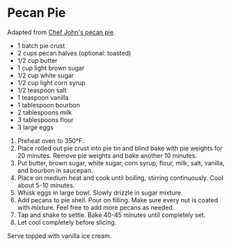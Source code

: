 # Pecan Pie

Adapted from [Chef John's pecan pie](http://foodwishes.blogspot.com/2014/04/an-amazing-award-winning-pecan.html).

- 1 batch pie crust
- 2 cups pecan halves (optional: toasted)
- 1/2 cup butter
- 1 cup light brown sugar
- 1/2 cup white sugar
- 1/2 cup light corn syrup
- 1/2 teaspoon salt
- 1 teaspoon vanilla
- 1 tablespoon bourbon
- 2 tablespoons milk
- 3 tablespoons flour
- 3 large eggs

1. Preheat oven to 350&deg;F.
2. Place rolled out pie crust into pie tin and blind bake with pie weights for 20 minutes. Remove pie weights and bake another 10 minutes.
3. Put butter, brown sugar, white sugar, corn syrup, flour, milk, salt, vanilla, and bourbon in saucepan.
4. Place on medium heat and cook until boiling, stirring continuously. Cool about 5-10 minutes.
5. Whisk eggs in large bowl. Slowly drizzle in sugar mixture.
6. Add pecans to pie shell. Pour on filling. Make sure every nut is coated with mixture. Feel free to add more pecans as needed.
7. Tap and shake to settle. Bake 40-45 minutes until completely set.
8. Let cool completely before slicing.

Serve topped with vanilla ice cream.